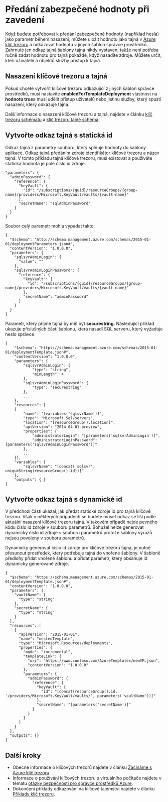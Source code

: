 <properties
   pageTitle="Tajná klíč trezoru šablonou správce prostředků | Microsoft Azure"
   description="Ukazuje, jak předat tajná klíčové trezoru jako parametr během nasazení."
   services="azure-resource-manager,key-vault"
   documentationCenter="na"
   authors="tfitzmac"
   manager="timlt"
   editor="tysonn"/>

<tags
   ms.service="azure-resource-manager"
   ms.devlang="na"
   ms.topic="article"
   ms.tgt_pltfrm="na"
   ms.workload="na"
   ms.date="06/23/2016"
   ms.author="tomfitz"/>

# <a name="pass-secure-values-during-deployment"></a>Předání zabezpečené hodnoty při zavedení

Když budete potřebovat k předání zabezpečené hodnoty (například hesla) jako parametr během nasazení, můžete uložit hodnotu jako tajná v [Azure klíč trezoru](./key-vault/key-vault-whatis.md) a odkazovat hodnotu v jiných šablon správce prostředků. Zahrnuté jen odkaz tajná šablony tajná nikdy vystaven, takže není potřeba ručně zadat hodnotu pro tajná pokaždé, když nasadíte zdroje. Můžete určit, kteří uživatelé a objektů služby přístup k tajná.  

## <a name="deploy-a-key-vault-and-secret"></a>Nasazení klíčové trezoru a tajná

Pokud chcete vytvořit klíčové trezoru odkazující z jiných šablon správce prostředků, musí nastavíte **enabledForTemplateDeployment** vlastnost na **hodnotu true**a musí udělit přístup uživatelů nebo jistinu služby, který spustí nasazení, který odkazuje tajná.

Další informace o nasazení klíčové trezoru a tajná, najdete v článku [klíč trezoru schématu](resource-manager-template-keyvault.md) a [klíč trezoru tajné schéma](resource-manager-template-keyvault-secret.md).

## <a name="reference-a-secret-with-static-id"></a>Vytvořte odkaz tajná s statická id

Odkaz tajná z parametry souboru, který splňuje hodnoty do šablony aplikace. Odkaz tajná předáním zdroje identifikátor klíčové trezoru a název tajná. V tomto příkladu tajná klíčové trezoru, musí existovat a používáte statická hodnota je pole číslo id zdroje.

    "parameters": {
      "adminPassword": {
        "reference": {
          "keyVault": {
            "id": "/subscriptions/{guid}/resourceGroups/{group-name}/providers/Microsoft.KeyVault/vaults/{vault-name}"
          }, 
          "secretName": "sqlAdminPassword" 
        } 
      }
    }

Soubor celý parametr mohla vypadat takto:

    {
      "$schema": "http://schema.management.azure.com/schemas/2015-01-01/deploymentParameters.json#",
      "contentVersion": "1.0.0.0",
      "parameters": {
        "sqlsvrAdminLogin": {
          "value": ""
        },
        "sqlsvrAdminLoginPassword": {
          "reference": {
            "keyVault": {
              "id": "/subscriptions/{guid}/resourceGroups/{group-name}/providers/Microsoft.KeyVault/vaults/{vault-name}"
            },
            "secretName": "adminPassword"
          }
        }
      }
    }

Parametr, který přijme tajná by měl být **securestring**. Následující příklad ukazuje příslušných částí šablonu, která nasadí SQL serveru, který vyžaduje heslo správce.

    {
        "$schema": "https://schema.management.azure.com/schemas/2015-01-01/deploymentTemplate.json#",
        "contentVersion": "1.0.0.0",
        "parameters": {
            "sqlsvrAdminLogin": {
                "type": "string",
                "minLength": 4
            },
            "sqlsvrAdminLoginPassword": {
                "type": "securestring"
            },
            ...
        },
        "resources": [
        {
            "name": "[variables('sqlsvrName')]",
            "type": "Microsoft.Sql/servers",
            "location": "[resourceGroup().location]",
            "apiVersion": "2014-04-01-preview",
            "properties": {
                "administratorLogin": "[parameters('sqlsvrAdminLogin')]",
                "administratorLoginPassword": "[parameters('sqlsvrAdminLoginPassword')]"
            },
            ...
        }],
        "variables": {
            "sqlsvrName": "[concat('sqlsvr', uniqueString(resourceGroup().id))]"
        },
        "outputs": { }
    }

## <a name="reference-a-secret-with-dynamic-id"></a>Vytvořte odkaz tajná s dynamické id

V předchozí části ukázal, jak předat statické zdroje id pro tajná klíčové trezoru. Však v některých případech se budete muset odkaz se liší podle aktuální nasazení klíčové trezoru tajná. V takovém případě nejde pevného kódu číslo id zdroje v souboru parametrů. Bohužel nelze generovat dynamicky číslo id zdroje v souboru parametrů protože šablony výrazů nejsou povoleny v souboru parametrů.

Dynamicky generovat číslo id zdroje pro klíčové trezoru tajná, je nutné přesunout prostředek, který potřebuje tajná do vnořené šablony. V šabloně předlohy přidat vnořené šablonu a přidat parametr, který obsahuje id dynamicky generované zdroje.

    {
      "$schema": "https://schema.management.azure.com/schemas/2015-01-01/deploymentTemplate.json#",
      "contentVersion": "1.0.0.0",
      "parameters": {
        "vaultName": {
          "type": "string"
        },
        "secretName": {
          "type": "string"
        }
      },
      "resources": [
        {
          "apiVersion": "2015-01-01",
          "name": "nestedTemplate",
          "type": "Microsoft.Resources/deployments",
          "properties": {
            "mode": "incremental",
            "templateLink": {
              "uri": "https://www.contoso.com/AzureTemplates/newVM.json",
              "contentVersion": "1.0.0.0"
            },
            "parameters": {
              "adminPassword": {
                "reference": {
                  "keyVault": {
                    "id": "[concat(resourceGroup().id, '/providers/Microsoft.KeyVault/vaults/', parameters('vaultName'))]"
                  },
                  "secretName": "[parameters('secretName')]"
                }
              }
            }
          }
        }
      ],
      "outputs": {}
    }


## <a name="next-steps"></a>Další kroky

- Obecné informace o klíčových trezorů najdete v článku [Začínáme s Azure klíč trezoru](./key-vault/key-vault-get-started.md).
- Informace o používání klíčových trezoru s virtuálního počítače najdete v tématu [otázky bezpečnosti pro správce prostředků Azure](best-practices-resource-manager-security.md).
- Dokončení příklady odkazování na klíčové tajemství najdete v článku [Příklady klíč trezoru](https://github.com/rjmax/ArmExamples/tree/master/keyvaultexamples).

